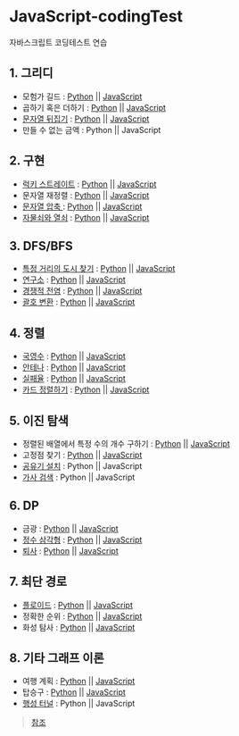 # JavaScript-codingTest
자바스크립트 코딩테스트 연습

## 1. 그리디
- 모험가 길드 : [Python](https://github.com/jkpark104/js-codingTest/blob/main/1.%20%EA%B7%B8%EB%A6%AC%EB%94%94/%EB%AA%A8%ED%97%98%EA%B0%80%EA%B8%B8%EB%93%9C.py) || [JavaScript](https://github.com/jkpark104/js-codingTest/blob/main/1.%20%EA%B7%B8%EB%A6%AC%EB%94%94/%EB%AA%A8%ED%97%98%EA%B0%80%EA%B8%B8%EB%93%9C.js)
- 곱하기 혹은 더하기 : [Python](https://github.com/jkpark104/js-codingTest/blob/main/1.%20%EA%B7%B8%EB%A6%AC%EB%94%94/%EA%B3%B1%ED%95%98%EA%B8%B0%20%ED%98%B9%EC%9D%80%20%EB%8D%94%ED%95%98%EA%B8%B0.py) || [JavaScript](https://github.com/jkpark104/js-codingTest/blob/main/1.%20%EA%B7%B8%EB%A6%AC%EB%94%94/%EA%B3%B1%ED%95%98%EA%B8%B0%20%ED%98%B9%EC%9D%80%20%EB%8D%94%ED%95%98%EA%B8%B0.js)
- [문자열 뒤집기](https://www.acmicpc.net/problem/1439) : [Python](https://github.com/jkpark104/js-codingTest/blob/main/1.%20%EA%B7%B8%EB%A6%AC%EB%94%94/%EB%AC%B8%EC%9E%90%EC%97%B4_%EB%92%A4%EC%A7%91%EA%B8%B0.py) || [JavaScript](https://github.com/jkpark104/js-codingTest/blob/main/1.%20%EA%B7%B8%EB%A6%AC%EB%94%94/%EB%AC%B8%EC%9E%90%EC%97%B4_%EB%92%A4%EC%A7%91%EA%B8%B0.js)
- 만들 수 없는 금액 : Python || JavaScript


## 2. 구현
- [럭키 스트레이트](https://www.acmicpc.net/problem/18406) : [Python](https://github.com/jkpark104/js-codingTest/blob/main/2.%20%EA%B5%AC%ED%98%84/%EB%9F%AD%ED%82%A4%20%EC%8A%A4%ED%8A%B8%EB%A0%88%EC%9D%B4%ED%8A%B8.py) || [JavaScript](https://github.com/jkpark104/js-codingTest/blob/main/2.%20%EA%B5%AC%ED%98%84/%EB%9F%AD%ED%82%A4%20%EC%8A%A4%ED%8A%B8%EB%A0%88%EC%9D%B4%ED%8A%B8.js)
- 문자열 재정렬 : [Python](https://github.com/jkpark104/js-codingTest/blob/main/2.%20%EA%B5%AC%ED%98%84/%EB%AC%B8%EC%9E%90%EC%97%B4%20%EC%9E%AC%EC%A0%95%EB%A0%AC.py) || [JavaScript](https://github.com/jkpark104/js-codingTest/blob/main/2.%20%EA%B5%AC%ED%98%84/%EB%AC%B8%EC%9E%90%EC%97%B4%20%EC%9E%AC%EC%A0%95%EB%A0%AC.js)
- [문자열 압축 ](https://programmers.co.kr/learn/courses/30/lessons/60057) : [Python](https://github.com/jkpark104/js-codingTest/blob/main/2.%20%EA%B5%AC%ED%98%84/%EB%AC%B8%EC%9E%90%EC%97%B4%20%EC%95%95%EC%B6%95.py) || [JavaScript](https://github.com/jkpark104/js-codingTest/blob/main/2.%20%EA%B5%AC%ED%98%84/%EB%AC%B8%EC%9E%90%EC%97%B4%20%EC%95%95%EC%B6%95.js)
- [자물쇠와 열쇠](https://programmers.co.kr/learn/courses/30/lessons/60059) : [Python](https://github.com/jkpark104/js-codingTest/blob/main/2.%20%EA%B5%AC%ED%98%84/%EC%9E%90%EB%AC%BC%EC%87%A0%EC%99%80%20%EC%97%B4%EC%87%A0.py) || [JavaScript](https://github.com/jkpark104/js-codingTest/blob/main/2.%20%EA%B5%AC%ED%98%84/%EC%9E%90%EB%AC%BC%EC%87%A0%EC%99%80%20%EC%97%B4%EC%87%A0.js)


## 3. DFS/BFS
- [특정 거리의 도시 찾기](https://www.acmicpc.net/problem/18352) : [Python](https://github.com/jkpark104/js-codingTest/blob/main/3.%20DFSBFS/%ED%8A%B9%EC%A0%95%20%EA%B1%B0%EB%A6%AC%EC%9D%98%20%EB%8F%84%EC%8B%9C%20%EC%B0%BE%EA%B8%B0.py) || [JavaScript](https://github.com/jkpark104/js-codingTest/blob/main/3.%20DFSBFS/%ED%8A%B9%EC%A0%95%20%EA%B1%B0%EB%A6%AC%EC%9D%98%20%EB%8F%84%EC%8B%9C%20%EC%B0%BE%EA%B8%B0.js)
- [연구소](https://www.acmicpc.net/problem/14502) : [Python](https://github.com/jkpark104/js-codingTest/blob/main/3.%20DFSBFS/%EC%97%B0%EA%B5%AC%EC%86%8C.py) || [JavaScript](https://github.com/jkpark104/js-codingTest/blob/main/3.%20DFSBFS/%EC%97%B0%EA%B5%AC%EC%86%8C.js)
- [경쟁적 전염](https://www.acmicpc.net/problem/18405) : [Python](https://github.com/jkpark104/js-codingTest/blob/main/3.%20DFSBFS/%EA%B2%BD%EC%9F%81%EC%A0%81%20%EC%A0%84%EC%97%BC.py) || [JavaScript](https://github.com/jkpark104/js-codingTest/blob/main/3.%20DFSBFS/%EA%B2%BD%EC%9F%81%EC%A0%81%20%EC%A0%84%EC%97%BC.js)
- [괄호 변환](https://programmers.co.kr/learn/courses/30/lessons/60058) : [Python](https://github.com/jkpark104/js-codingTest/blob/main/3.%20DFSBFS/%EA%B4%84%ED%98%B8%20%EB%B3%80%ED%99%98.py) || [JavaScript](https://github.com/jkpark104/js-codingTest/blob/main/3.%20DFSBFS/%EA%B4%84%ED%98%B8%20%EB%B3%80%ED%99%98.js)


## 4. 정렬
- [국영수](https://www.acmicpc.net/problem/10825) : [Python](https://github.com/jkpark104/js-codingTest/blob/main/4.%20%EC%A0%95%EB%A0%AC/%EA%B5%AD%EC%98%81%EC%88%98.py) || [JavaScript](https://github.com/jkpark104/js-codingTest/blob/main/4.%20%EC%A0%95%EB%A0%AC/%EA%B5%AD%EC%98%81%EC%88%98.js)
- [안테나](https://www.acmicpc.net/problem/18310) : [Python](https://github.com/jkpark104/js-codingTest/blob/main/4.%20%EC%A0%95%EB%A0%AC/%EC%95%88%ED%85%8C%EB%82%98.py) || [JavaScript](https://github.com/jkpark104/js-codingTest/blob/main/4.%20%EC%A0%95%EB%A0%AC/%EC%95%88%ED%85%8C%EB%82%98.js)
- [실패율](https://programmers.co.kr/learn/courses/30/lessons/42889) : [Python](https://github.com/jkpark104/js-codingTest/blob/main/4.%20%EC%A0%95%EB%A0%AC/%EC%8B%A4%ED%8C%A8%EC%9C%A8.py) || [JavaScript](https://github.com/jkpark104/js-codingTest/blob/main/4.%20%EC%A0%95%EB%A0%AC/%EC%8B%A4%ED%8C%A8%EC%9C%A8.js)
- [카드 정렬하기](https://www.acmicpc.net/problem/1715) : [Python](https://github.com/jkpark104/js-codingTest/blob/main/4.%20%EC%A0%95%EB%A0%AC/%EC%B9%B4%EB%93%9C%20%EC%A0%95%EB%A0%AC%ED%95%98%EA%B8%B0.py) || [JavaScript](https://github.com/jkpark104/js-codingTest/blob/main/4.%20%EC%A0%95%EB%A0%AC/%EC%B9%B4%EB%93%9C%20%EC%A0%95%EB%A0%AC%ED%95%98%EA%B8%B0.js)


## 5. 이진 탐색
- 정렬된 배열에서 특정 수의 개수 구하기 : [Python](https://github.com/jkpark104/js-codingTest/blob/main/5.%20%EC%9D%B4%EC%A7%84%20%ED%83%90%EC%83%89/%EC%A0%95%EB%A0%AC%EB%90%9C%20%EB%B0%B0%EC%97%B4%EC%97%90%EC%84%9C%20%ED%8A%B9%EC%A0%95%20%EC%88%98%EC%9D%98%20%EA%B0%9C%EC%88%98%20%EA%B5%AC%ED%95%98%EA%B8%B0.py) || [JavaScript](https://github.com/jkpark104/js-codingTest/blob/main/5.%20%EC%9D%B4%EC%A7%84%20%ED%83%90%EC%83%89/%EC%A0%95%EB%A0%AC%EB%90%9C%20%EB%B0%B0%EC%97%B4%EC%97%90%EC%84%9C%20%ED%8A%B9%EC%A0%95%20%EC%88%98%EC%9D%98%20%EA%B0%9C%EC%88%98%20%EA%B5%AC%ED%95%98%EA%B8%B0.js)
- 고정점 찾기 : [Python](https://github.com/jkpark104/js-codingTest/blob/main/5.%20%EC%9D%B4%EC%A7%84%20%ED%83%90%EC%83%89/%EA%B3%A0%EC%A0%95%EC%A0%90%20%EC%B0%BE%EA%B8%B0.py) || [JavaScript](https://github.com/jkpark104/js-codingTest/blob/main/5.%20%EC%9D%B4%EC%A7%84%20%ED%83%90%EC%83%89/%EA%B3%A0%EC%A0%95%EC%A0%90%20%EC%B0%BE%EA%B8%B0.js)
- [공유기 설치](https://www.acmicpc.net/problem/2110) : Python || JavaScript
- [가사 검색](https://programmers.co.kr/learn/courses/30/lessons/60060) : Python || JavaScript


## 6. DP
- 금광 : [Python](https://github.com/jkpark104/js-codingTest/blob/main/6.%20DP/%EA%B8%88%EA%B4%91.py) || [JavaScript](https://github.com/jkpark104/js-codingTest/blob/main/6.%20DP/%EA%B8%88%EA%B4%91.js)
- [정수 삼각형](https://www.acmicpc.net/problem/1932) : [Python](https://github.com/jkpark104/js-codingTest/blob/main/6.%20DP/%EC%A0%95%EC%88%98%20%EC%82%BC%EA%B0%81%ED%98%95.py) || [JavaScript](https://github.com/jkpark104/js-codingTest/blob/main/6.%20DP/%EC%A0%95%EC%88%98%20%EC%82%BC%EA%B0%81%ED%98%95.js)
- [퇴사](https://www.acmicpc.net/problem/14501) : [Python](https://github.com/jkpark104/js-codingTest/blob/main/6.%20DP/%ED%87%B4%EC%82%AC.py) || [JavaScript](https://github.com/jkpark104/js-codingTest/blob/main/6.%20DP/%ED%87%B4%EC%82%AC.js)


## 7. 최단 경로
- [플로이드](https://www.acmicpc.net/problem/11404) : [Python](https://github.com/jkpark104/js-codingTest/blob/main/7.%20%EC%B5%9C%EB%8B%A8%20%EA%B2%BD%EB%A1%9C/%ED%94%8C%EB%A1%9C%EC%9D%B4%EB%93%9C.py) || [JavaScript](https://github.com/jkpark104/js-codingTest/blob/main/7.%20%EC%B5%9C%EB%8B%A8%20%EA%B2%BD%EB%A1%9C/%ED%94%8C%EB%A1%9C%EC%9D%B4%EB%93%9C.js)
- 정확한 순위 : [Python](https://github.com/jkpark104/js-codingTest/blob/main/7.%20%EC%B5%9C%EB%8B%A8%20%EA%B2%BD%EB%A1%9C/%EC%A0%95%ED%99%95%ED%95%9C%20%EC%88%9C%EC%9C%84%20.py) || [JavaScript](https://github.com/jkpark104/js-codingTest/blob/main/7.%20%EC%B5%9C%EB%8B%A8%20%EA%B2%BD%EB%A1%9C/%EC%A0%95%ED%99%95%ED%95%9C%20%EC%88%9C%EC%9C%84%20.js)
- 화성 탐사 : [Python](https://github.com/jkpark104/js-codingTest/blob/main/7.%20%EC%B5%9C%EB%8B%A8%20%EA%B2%BD%EB%A1%9C/%ED%99%94%EC%84%B1%20%ED%83%90%EC%82%AC.py) || [JavaScript](https://github.com/jkpark104/js-codingTest/blob/main/7.%20%EC%B5%9C%EB%8B%A8%20%EA%B2%BD%EB%A1%9C/%ED%99%94%EC%84%B1%20%ED%83%90%EC%82%AC.js)


## 8. 기타 그래프 이론
- 여행 계획 : [Python](https://github.com/jkpark104/js-codingTest/blob/main/8.%20%EA%B8%B0%ED%83%80%20%EA%B7%B8%EB%9E%98%ED%94%84%20%EC%9D%B4%EB%A1%A0/%EC%97%AC%ED%96%89%20%EA%B3%84%ED%9A%8D.py) || [JavaScript](https://github.com/jkpark104/js-codingTest/blob/main/8.%20%EA%B8%B0%ED%83%80%20%EA%B7%B8%EB%9E%98%ED%94%84%20%EC%9D%B4%EB%A1%A0/%EC%97%AC%ED%96%89%20%EA%B3%84%ED%9A%8D.js)
- 탑승구 : [Python](https://github.com/jkpark104/js-codingTest/blob/main/8.%20%EA%B8%B0%ED%83%80%20%EA%B7%B8%EB%9E%98%ED%94%84%20%EC%9D%B4%EB%A1%A0/%ED%83%91%EC%8A%B9%EA%B5%AC.py) || [JavaScript](https://github.com/jkpark104/js-codingTest/blob/main/8.%20%EA%B8%B0%ED%83%80%20%EA%B7%B8%EB%9E%98%ED%94%84%20%EC%9D%B4%EB%A1%A0/%ED%83%91%EC%8A%B9%EA%B5%AC.js)
- [행성 터널](https://www.acmicpc.net/problem/2887) : Python || JavaScript

>[참조](https://github.com/ndb796/python-for-coding-test)